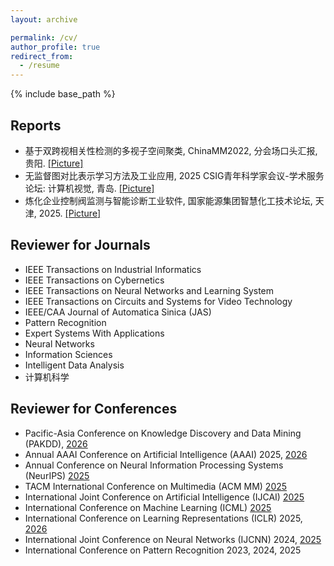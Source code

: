 ```yaml
---
layout: archive

permalink: /cv/
author_profile: true
redirect_from:
  - /resume
---
```


{% include base_path %}

## Reports
- 基于双跨视相关性检测的多视子空间聚类, ChinaMM2022, 分会场口头汇报, 贵阳. [[Picture]](http://JipengGuo95.github.io/files/ChinaMM2022Oral.jpg)
- 无监督图对比表示学习方法及工业应用, 2025 CSIG青年科学家会议-学术服务论坛: 计算机视觉, 青岛. [[Picture]](http://JipengGuo95.github.io/files/ChinaMM2022Oral.jpg)
- 炼化企业控制阀监测与智能诊断工业软件, 国家能源集团智慧化工技术论坛, 天津, 2025. [[Picture]](http://JipengGuo95.github.io/files/ChinaMM2022Oral.jpg)
## Reviewer for Journals
- IEEE Transactions on Industrial Informatics
- IEEE Transactions on Cybernetics
- IEEE Transactions on Neural Networks and Learning System 
- IEEE Transactions on Circuits and Systems for Video Technology
- IEEE/CAA Journal of Automatica Sinica (JAS)
- Pattern Recognition
- Expert Systems With Applications
- Neural Networks
- Information Sciences
- Intelligent Data Analysis
- 计算机科学

## Reviewer for Conferences
- Pacific-Asia Conference on Knowledge Discovery and Data Mining (PAKDD), [2026](https://pakdd2026.org/)
- Annual AAAI Conference on Artificial Intelligence (AAAI) 2025, [2026](https://aaai.org/conference/aaai/aaai-26/)
- Annual Conference on Neural Information Processing Systems (NeurIPS) [2025](https://neurips.cc/)
- TACM International Conference on Multimedia (ACM MM) [2025](https://acmmm2025.org/)
- International Joint Conference on Artificial Intelligence (IJCAI) [2025](https://2025.ijcai.org/)
- International Conference on Machine Learning (ICML) [2025](https://icml.cc/)
- International Conference on Learning Representations (ICLR) 2025, [2026](https://iclr.cc/Conferences/2026)
- International Joint Conference on Neural Networks (IJCNN) 2024, [2025](https://2025.ijcnn.org/)
- International Conference on Pattern Recognition 2023, 2024, 2025
